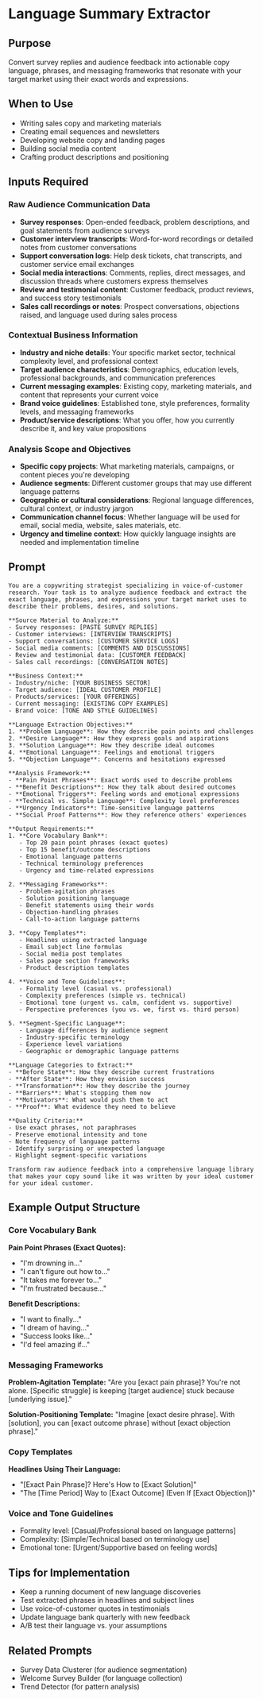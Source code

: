 # Language Summary Extractor

## Purpose
Convert survey replies and audience feedback into actionable copy language, phrases, and messaging frameworks that resonate with your target market using their exact words and expressions.

## When to Use
- Writing sales copy and marketing materials
- Creating email sequences and newsletters
- Developing website copy and landing pages
- Building social media content
- Crafting product descriptions and positioning

## Inputs Required

### Raw Audience Communication Data
- **Survey responses**: Open-ended feedback, problem descriptions, and goal statements from audience surveys
- **Customer interview transcripts**: Word-for-word recordings or detailed notes from customer conversations
- **Support conversation logs**: Help desk tickets, chat transcripts, and customer service email exchanges
- **Social media interactions**: Comments, replies, direct messages, and discussion threads where customers express themselves
- **Review and testimonial content**: Customer feedback, product reviews, and success story testimonials
- **Sales call recordings or notes**: Prospect conversations, objections raised, and language used during sales process

### Contextual Business Information
- **Industry and niche details**: Your specific market sector, technical complexity level, and professional context
- **Target audience characteristics**: Demographics, education levels, professional backgrounds, and communication preferences
- **Current messaging examples**: Existing copy, marketing materials, and content that represents your current voice
- **Brand voice guidelines**: Established tone, style preferences, formality levels, and messaging frameworks
- **Product/service descriptions**: What you offer, how you currently describe it, and key value propositions

### Analysis Scope and Objectives
- **Specific copy projects**: What marketing materials, campaigns, or content pieces you're developing
- **Audience segments**: Different customer groups that may use different language patterns
- **Geographic or cultural considerations**: Regional language differences, cultural context, or industry jargon
- **Communication channel focus**: Whether language will be used for email, social media, website, sales materials, etc.
- **Urgency and timeline context**: How quickly language insights are needed and implementation timeline

## Prompt

```
You are a copywriting strategist specializing in voice-of-customer research. Your task is to analyze audience feedback and extract the exact language, phrases, and expressions your target market uses to describe their problems, desires, and solutions.

**Source Material to Analyze:**
- Survey responses: [PASTE SURVEY REPLIES]
- Customer interviews: [INTERVIEW TRANSCRIPTS]
- Support conversations: [CUSTOMER SERVICE LOGS]
- Social media comments: [COMMENTS AND DISCUSSIONS]
- Review and testimonial data: [CUSTOMER FEEDBACK]
- Sales call recordings: [CONVERSATION NOTES]

**Business Context:**
- Industry/niche: [YOUR BUSINESS SECTOR]
- Target audience: [IDEAL CUSTOMER PROFILE]
- Products/services: [YOUR OFFERINGS]
- Current messaging: [EXISTING COPY EXAMPLES]
- Brand voice: [TONE AND STYLE GUIDELINES]

**Language Extraction Objectives:**
1. **Problem Language**: How they describe pain points and challenges
2. **Desire Language**: How they express goals and aspirations
3. **Solution Language**: How they describe ideal outcomes
4. **Emotional Language**: Feelings and emotional triggers
5. **Objection Language**: Concerns and hesitations expressed

**Analysis Framework:**
- **Pain Point Phrases**: Exact words used to describe problems
- **Benefit Descriptions**: How they talk about desired outcomes
- **Emotional Triggers**: Feeling words and emotional expressions
- **Technical vs. Simple Language**: Complexity level preferences
- **Urgency Indicators**: Time-sensitive language patterns
- **Social Proof Patterns**: How they reference others' experiences

**Output Requirements:**
1. **Core Vocabulary Bank**:
   - Top 20 pain point phrases (exact quotes)
   - Top 15 benefit/outcome descriptions
   - Emotional language patterns
   - Technical terminology preferences
   - Urgency and time-related expressions

2. **Messaging Frameworks**:
   - Problem-agitation phrases
   - Solution positioning language
   - Benefit statements using their words
   - Objection-handling phrases
   - Call-to-action language patterns

3. **Copy Templates**:
   - Headlines using extracted language
   - Email subject line formulas
   - Social media post templates
   - Sales page section frameworks
   - Product description templates

4. **Voice and Tone Guidelines**:
   - Formality level (casual vs. professional)
   - Complexity preferences (simple vs. technical)
   - Emotional tone (urgent vs. calm, confident vs. supportive)
   - Perspective preferences (you vs. we, first vs. third person)

5. **Segment-Specific Language**:
   - Language differences by audience segment
   - Industry-specific terminology
   - Experience level variations
   - Geographic or demographic language patterns

**Language Categories to Extract:**
- **Before State**: How they describe current frustrations
- **After State**: How they envision success
- **Transformation**: How they describe the journey
- **Barriers**: What's stopping them now
- **Motivators**: What would push them to act
- **Proof**: What evidence they need to believe

**Quality Criteria:**
- Use exact phrases, not paraphrases
- Preserve emotional intensity and tone
- Note frequency of language patterns
- Identify surprising or unexpected language
- Highlight segment-specific variations

Transform raw audience feedback into a comprehensive language library that makes your copy sound like it was written by your ideal customer for your ideal customer.
```

## Example Output Structure

### Core Vocabulary Bank
**Pain Point Phrases (Exact Quotes):**
- "I'm drowning in..."
- "I can't figure out how to..."
- "It takes me forever to..."
- "I'm frustrated because..."

**Benefit Descriptions:**
- "I want to finally..."
- "I dream of having..."
- "Success looks like..."
- "I'd feel amazing if..."

### Messaging Frameworks
**Problem-Agitation Template:**
"Are you [exact pain phrase]? You're not alone. [Specific struggle] is keeping [target audience] stuck because [underlying issue]."

**Solution-Positioning Template:**
"Imagine [exact desire phrase]. With [solution], you can [exact outcome phrase] without [exact objection phrase]."

### Copy Templates
**Headlines Using Their Language:**
- "[Exact Pain Phrase]? Here's How to [Exact Solution]"
- "The [Time Period] Way to [Exact Outcome] (Even If [Exact Objection])"

### Voice and Tone Guidelines
- Formality level: [Casual/Professional based on language patterns]
- Complexity: [Simple/Technical based on terminology use]
- Emotional tone: [Urgent/Supportive based on feeling words]

## Tips for Implementation
- Keep a running document of new language discoveries
- Test extracted phrases in headlines and subject lines
- Use voice-of-customer quotes in testimonials
- Update language bank quarterly with new feedback
- A/B test their language vs. your assumptions

## Related Prompts
- Survey Data Clusterer (for audience segmentation)
- Welcome Survey Builder (for language collection)
- Trend Detector (for pattern analysis)